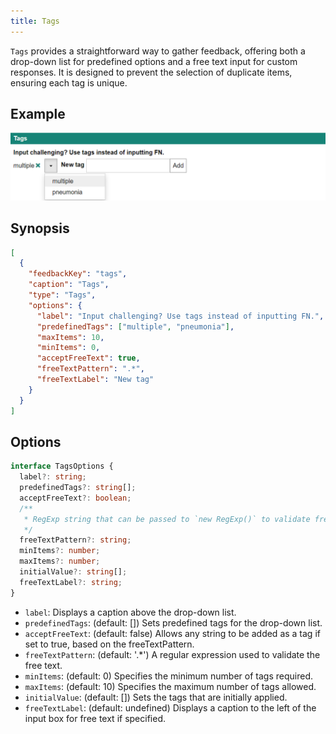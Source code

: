 ```yaml
---
title: Tags
---
```


`Tags` provides a straightforward way to gather feedback, offering both a drop-down list for predefined options and a free text input for custom responses. It is designed to prevent the selection of duplicate items, ensuring each tag is unique.

## Example

![Tags example](./tags.png)

## Synopsis

```json title=displayStrategy
[
  {
    "feedbackKey": "tags",
    "caption": "Tags",
    "type": "Tags",
    "options": {
      "label": "Input challenging? Use tags instead of inputting FN.",
      "predefinedTags": ["multiple", "pneumonia"],
      "maxItems": 10,
      "minItems": 0,
      "acceptFreeText": true,
      "freeTextPattern": ".*",
      "freeTextLabel": "New tag"
    }
  }
]
```

## Options

```ts
interface TagsOptions {
  label?: string;
  predefinedTags?: string[];
  acceptFreeText?: boolean;
  /**
   * RegExp string that can be passed to `new RegExp()` to validate free text.
   */
  freeTextPattern?: string;
  minItems?: number;
  maxItems?: number;
  initialValue?: string[];
  freeTextLabel?: string;
}
```

- `label`: Displays a caption above the drop-down list.
- `predefinedTags`: (default: []) Sets predefined tags for the drop-down list.
- `acceptFreeText`: (default: false) Allows any string to be added as a tag if set to true, based on the freeTextPattern.
- `freeTextPattern`: (default: '.\*') A regular expression used to validate the free text.
- `minItems`: (default: 0) Specifies the minimum number of tags required.
- `maxItems`: (default: 10) Specifies the maximum number of tags allowed.
- `initialValue`: (default: []) Sets the tags that are initially applied.
- `freeTextLabel`: (default: undefined) Displays a caption to the left of the input box for free text if specified.
